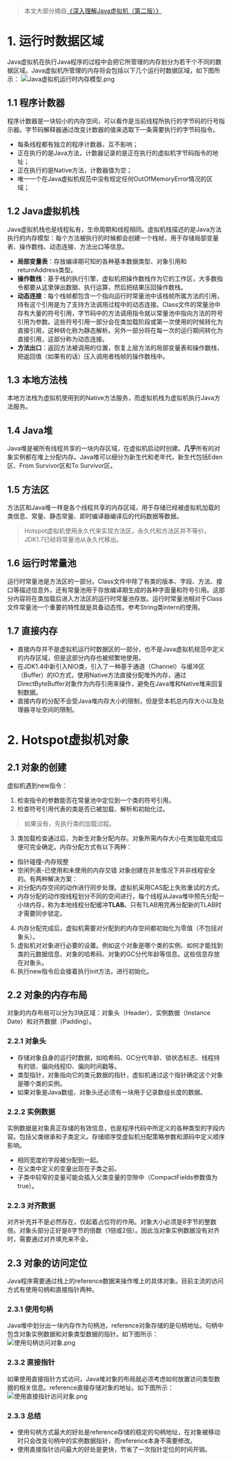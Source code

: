> 本文大部分摘自[《深入理解Java虚拟机（第二版）》](https://link.jianshu.com/?t=https://item.jd.com/11252778.html?dist=jd)

# 1. 运行时数据区域
Java虚拟机在执行Java程序的过程中会把它所管理的内存划分为若干个不同的数据区域。Java虚拟机所管理的内存将会包括以下几个运行时数据区域，如下图所示：
![Java虚拟机运行时内存模型.png](https://upload-images.jianshu.io/upload_images/7187537-7fee7761a0619c49.png?imageMogr2/auto-orient/strip|imageView2/2/w/1240)
## 1.1 程序计数器
程序计数器是一块较小的内存空间，可以看作是当前线程所执行的字节码的行号指示器。字节码解释器通过改变计数器的值来选取下一条需要执行的字节码指令。
- 每条线程都有独立的程序计数器，互不影响；
- 正在执行的是Java方法，计数器记录的是正在执行的虚拟机字节码指令的地址；
- 正在执行的是Native方法，计数器值为空；
- 唯一一个在Java虚拟机规范中没有规定任何OutOfMemoryError情况的区域；
## 1.2 Java虚拟机栈
Java虚拟机栈也是线程私有，生命周期和线程相同。虚拟机栈描述的是Java方法执行的内存模型：每个方法被执行的时候都会创建一个栈帧，用于存储局部变量表、操作数栈、动态连接、方法出口等信息。
- **局部变量表**：存放编译期可知的各种基本数据类型、对象引用和returnAddress类型。
- **操作数栈**：基于栈的执行引擎，虚拟机把操作数栈作为它的工作区，大多数指令都要从这里弹出数据、执行运算，然后把结果压回操作数栈。
- **动态连接**：每个栈帧都包含一个指向运行时常量池中该栈帧所属方法的引用，持有这个引用是为了支持方法调用过程中的动态连接。Class文件的常量池中存有大量的符号引用，字节码中的方法调用指令就以常量池中指向方法的符号引用为参数。这些符号引用一部分会在类加载阶段或第一次使用的时候转化为直接引用，这种转化称为静态解析。另外一部分将在每一次的运行期间转化为直接引用，这部分称为动态连接。
- **方法出口**：返回方法被调用的位置，恢复上层方法的局部变量表和操作数栈，把返回值（如果有的话）压入调用者栈帧的操作数栈中。
## 1.3 本地方法栈
本地方法栈为虚拟机使用到的Native方法服务，而虚拟机栈为虚拟机执行Java方法服务。
## 1.4 Java堆
Java堆是被所有线程共享的一块内存区域，在虚拟机启动时创建。**几乎**所有的对象实例都在堆上分配内存。Java堆可以细分为新生代和老年代，新生代包括Eden区、From Survivor区和To Survivor区。
## 1.5 方法区
方法区和Java堆一样是各个线程共享的内存区域，用于存储已经被虚拟机加载的类信息、常量、静态常量、即时编译器编译后的代码数据等数据。
>Hotspot虚拟机使用永久代来实现方法区，永久代和方法区并不等价。JDK1.7已经将常量池从永久代移出。
## 1.6 运行时常量池
运行时常量池是方法区的一部分。Class文件中除了有类的版本、字段、方法、接口等描述信息外，还有常量池用于存放编译期生成的各种字面量和符号引用。这部分内容将在类加载后进入方法区的运行时常量池存放。运行时常量池相对于Class文件常量池一个重要的特性就是具备动态性。参考String类intern的使用。
## 1.7 直接内存
- 直接内存并不是虚拟机运行时数据区的一部分，也不是Java虚拟机规范中定义的内存区域，但是这部分内存也被频繁地使用。
- 在JDK1.4中新引入NIO类，引入了一种基于通道（Channel）与缓冲区（Buffer）的IO方式，使用Native方法直接分配堆外内存，通过DirectByteBuffer对象作为内存引用来操作，避免在Java堆和Native堆来回复制数据。
- 直接内存的分配不会受Java堆内存大小的限制，但是受本机总内存大小以及处理器寻址空间的限制。

# 2. Hotspot虚拟机对象
## 2.1 对象的创建
虚拟机遇到new指令：
1. 检查指令的参数能否在常量池中定位到一个类的符号引用。
2. 检查符号引用代表的类是否已被加载、解析和初始化过。
> 如果没有，先执行类的加载过程。
3. 类加载检查通过后，为新生对象分配内存。对象所需内存大小在类加载完成后便可完全确定。内存分配方式有以下两种：
- 指针碰撞-内存规整
- 空闲列表-已使用和未使用的内存交错
  对象创建在并发情况下并非线程安全的。有两种解决方案：
- 对分配内存空间的动作进行同步处理。虚拟机采用CAS配上失败重试的方式。
- 内存分配的动作按线程划分不同的空间进行，每个线程从Java堆中预先分配一小块内存，称为本地线程分配缓冲**TLAB**。只有TLAB用完再分配新的TLAB时才需要同步锁定。
4. 内存分配完成后，虚拟机需要对分配到的内存空间都初始化为零值（不包括对象头）。
5. 虚拟机对对象进行必要的设置。例如这个对象是哪个类的实例、如何才能找到类的元数据信息、对象的哈希码、对象的GC分代年龄等信息。这些信息存放在对象头。
6. 执行new指令后会接着执行init方法，进行初始化。
## 2.2 对象的内存布局
对象的内存布局可以分为3块区域：对象头（Header）、实例数据（Instance Date）和对齐数据（Padding）。
### 2.2.1 对象头
- 存储对象自身的运行时数据，如哈希码、GC分代年龄、锁状态标志、线程持有的锁、偏向线程ID、偏向时间戳等。
- 类型指针，对象指向它的类元数据的指针，虚拟机通过这个指针确定这个对象是哪个类的实例。
- 如果对象是Java数组，对象头还必须有一块用于记录数组长度的数据。
### 2.2.2 实例数据
实例数据是对象真正存储的有效信息，也是程序代码中所定义的各种类型的字段内容。包括父类继承和子类定义。存储顺序受虚拟机分配策略参数和源码中定义顺序影响。
- 相同宽度的字段被分配到一起。
- 在父类中定义的变量出现在子类之前。
- 子类中较窄的变量可能会插入父类变量的空隙中（CompactFields参数值为true）。
### 2.2.3 对齐数据
对齐补充并不是必然存在，仅起着占位符的作用。对象大小必须是8字节的整数倍。对象头部分正好是8字节的倍数（1倍或2倍）。因此当对象实例数据没有对齐时，需要通过对齐填充来不全。
## 2.3 对象的访问定位
Java程序需要通过栈上的reference数据来操作堆上的具体对象。目前主流的访问方式有使用句柄和直接指针两种。
### 2.3.1 使用句柄
Java堆中划分出一块内存作为句柄池，reference对象存储的是句柄地址。句柄中包含对象实例数据和对象类型数据的指针。如下图所示：
![使用句柄访问对象.png](https://upload-images.jianshu.io/upload_images/7187537-41a1808ea4df3fd3.png?imageMogr2/auto-orient/strip%7CimageView2/2/w/1240)
### 2.3.2 直接指针
如果使用直接指针方式访问，Java堆对象的布局就必须考虑如何放置访问类型数据的相关信息。reference直接存储对象的地址。如下图所示：
![使用直接指针访问对象.png](https://upload-images.jianshu.io/upload_images/7187537-589184c50af9c4ce.png?imageMogr2/auto-orient/strip%7CimageView2/2/w/1240)
### 2.3.3 总结
- 使用句柄方式最大的好处是reference存储的稳定的句柄地址，在对象被移动时只会改变句柄中的实例数据指针，而reference本身不需要修改。
- 使用直接指针访问最大的好处是更快，节省了一次指针定位的时间开销。